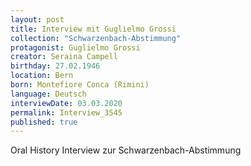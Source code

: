 ```yaml
---
layout: post
title: Interview mit Guglielmo Grossi
collection: "Schwarzenbach-Abstimmung"
protagonist: Guglielmo Grossi
creator: Seraina Campell
birthday: 27.02.1946
location: Bern
born: Montefiore Conca (Rimini)
language: Deutsch
interviewDate: 03.03.2020
permalink: Interview_3545
published: true
---
```

Oral History Interview zur Schwarzenbach-Abstimmung